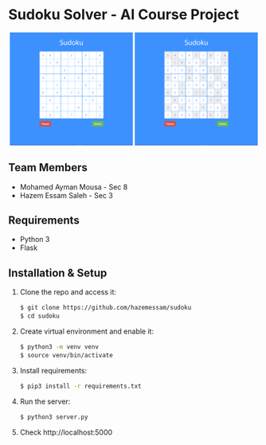 # Sudoku Solver - AI Course Project
<!-- ![sudoku](static/img/sudoku.png "input") -->
<!-- <div style="display: flex; gap: 5px">
    <img src="static/img/input.png" alt="input" title="input" style="width: 50%">
    <img src="static/img/output.png" alt="output" title="output" style="width: 50%">
</div> -->
<!-- <table>
    <tr>
        <td style="padding: 0px">
             <img src="static/img/input.png">
        </td>
        <td style="padding: 0px">
            <img src="static/img/output.png">
        </td>
    </tr>
</table> -->

<!-- --- -->


<div align="center">
    <img src="static/img/input.png" width="49%">
    <img src="static/img/output.png" width="49%">
</div>

## Team Members
- Mohamed Ayman Mousa - Sec 8
- Hazem Essam Saleh - Sec 3

<!-- --- -->

## Requirements
- Python 3
- Flask

<!-- --- -->

## Installation & Setup
1. Clone the repo and access it:
    ```bash
    $ git clone https://github.com/hazemessam/sudoku
    $ cd sudoku
    ```
2. Create virtual environment and enable it:
    ```bash
    $ python3 -m venv venv
    $ source venv/bin/activate
    ```
3. Install requirements:
    ```bash
    $ pip3 install -r requirements.txt
    ```
4. Run the server:
    ```bash
    $ python3 server.py
    ```
5. Check http://localhost:5000
